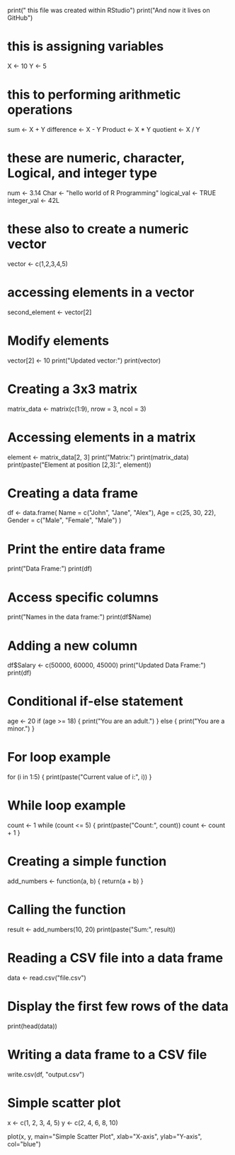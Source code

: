 print(" this file was created within RStudio")
print("And now it lives on GitHub")
# this is assigning variables 
 X <- 10
 Y <- 5
 
 # this to performing arithmetic operations
  sum <- X + Y
  difference <- X - Y
  Product <- X * Y
  quotient <- X / Y
  # these are  numeric, character, Logical, and integer type 
  num <- 3.14
  Char <- "hello world of R Programming"
  logical_val <- TRUE
  integer_val <- 42L
  # these also to create a numeric vector 
  vector <- c(1,2,3,4,5)
  # accessing elements in a vector
  second_element <- vector[2]
  # Modify elements
  vector[2] <- 10
  print("Updated vector:")
  print(vector)
# Creating a 3x3 matrix
matrix_data <- matrix(c(1:9), nrow = 3, ncol = 3)

# Accessing elements in a matrix
element <- matrix_data[2, 3]
print("Matrix:")
print(matrix_data)
print(paste("Element at position [2,3]:", element))
# Creating a data frame
df <- data.frame(
  Name = c("John", "Jane", "Alex"),
  Age = c(25, 30, 22),
  Gender = c("Male", "Female", "Male")
)

# Print the entire data frame
print("Data Frame:")
print(df)

# Access specific columns
print("Names in the data frame:")
print(df$Name)

# Adding a new column
df$Salary <- c(50000, 60000, 45000)
print("Updated Data Frame:")
print(df)
# Conditional if-else statement
age <- 20
if (age >= 18) {
  print("You are an adult.")
} else {
  print("You are a minor.")
}
# For loop example
for (i in 1:5) {
  print(paste("Current value of i:", i))
}

# While loop example
count <- 1
while (count <= 5) {
  print(paste("Count:", count))
  count <- count + 1
}
# Creating a simple function
add_numbers <- function(a, b) {
  return(a + b)
}

# Calling the function
result <- add_numbers(10, 20)
print(paste("Sum:", result))
# Reading a CSV file into a data frame
data <- read.csv("file.csv")

# Display the first few rows of the data
print(head(data))

# Writing a data frame to a CSV file
write.csv(df, "output.csv")
# Simple scatter plot
x <- c(1, 2, 3, 4, 5)
y <- c(2, 4, 6, 8, 10)

plot(x, y, main="Simple Scatter Plot", xlab="X-axis", ylab="Y-axis", col="blue")
